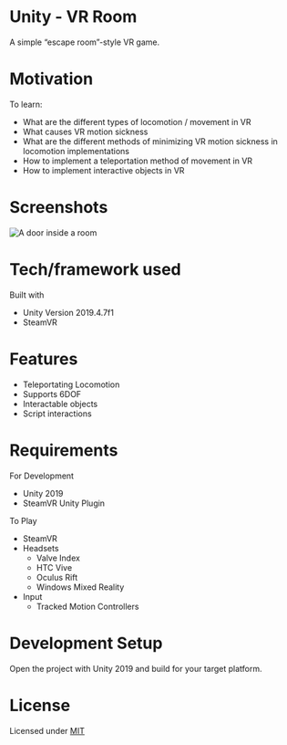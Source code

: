 # Unity - VR Room

A simple “escape room”-style VR game.

# Motivation

To learn:
* What are the different types of locomotion / movement in VR
* What causes VR motion sickness
* What are the different methods of minimizing VR motion sickness in locomotion implementations
* How to implement a teleportation method of movement in VR
* How to implement interactive objects in VR

# Screenshots
![A door inside a room](https://i.imgur.com/7vXhcdA.jpg)

# Tech/framework used

Built with

* Unity Version 2019.4.7f1
* SteamVR

# Features

* Teleportating Locomotion
* Supports 6DOF
* Interactable objects
* Script interactions

# Requirements

For Development

* Unity 2019
* SteamVR Unity Plugin

To Play

* SteamVR
* Headsets
  * Valve Index
  * HTC Vive
  * Oculus Rift
  * Windows Mixed Reality
* Input
  * Tracked Motion Controllers


# Development Setup
Open the project with Unity 2019 and build for your target platform.


# License

Licensed under [MIT](LICENSE)
